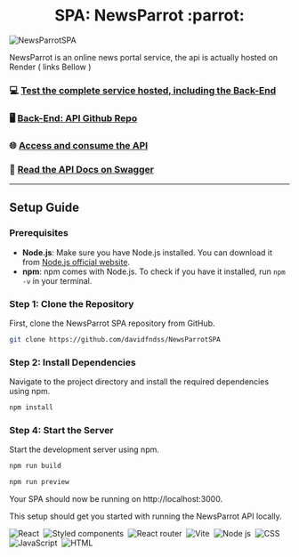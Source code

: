 <h1 align="center">SPA: NewsParrot :parrot:</h1>

![NewsParrotSPA](https://github.com/user-attachments/assets/7e5e0e70-4868-4326-82cb-026450d09f0d)

NewsParrot is an online news portal service, the api is actually hosted on Render ( links Bellow )

### 💻 [Test the complete service hosted, including the Back-End](https://newsparrotspa.onrender.com/doc)
### 🖥️ [Back-End: API Github Repo](https://github.com/davidfndss/NewsParrotAPI)
### 🌐 [Access and consume the API](https://newsparrotapi.onrender.com/)
### 📄 [Read the API Docs on Swagger](https://newsparrotapi.onrender.com/doc)

<hr>

## Setup Guide

### Prerequisites
- **Node.js**: Make sure you have Node.js installed. You can download it from [Node.js official website](https://nodejs.org/).
- **npm**: npm comes with Node.js. To check if you have it installed, run `npm -v` in your terminal.

### Step 1: Clone the Repository
First, clone the NewsParrot SPA repository from GitHub.

```bash 
git clone https://github.com/davidfndss/NewsParrotSPA
```

### Step 2: Install Dependencies
Navigate to the project directory and install the required dependencies using npm.

```bash
npm install
```

### Step 4: Start the Server
Start the development server using npm.

```bash
npm run build
```

```bash
npm run preview
```

Your SPA should now be running on http://localhost:3000.

This setup should get you started with running the NewsParrot API locally.

![React](https://img.shields.io/badge/react-1572B6?style=for-the-badge&logo=react&logoColor=white)&nbsp;
![Styled components](https://img.shields.io/badge/styled_components-DC54FF?style=for-the-badge&logo=styledcomponents&logoColor=white)&nbsp;
![React router](https://img.shields.io/badge/react_router-darkblue?style=for-the-badge&logo=reactrouter&logoColor=white)&nbsp;
![Vite](https://img.shields.io/badge/Vite-F7DF1E?style=for-the-badge&logo=vite&logoColor=black)&nbsp;
![Node js](https://img.shields.io/badge/node.js-6DA55F?style=for-the-badge&logo=node.js&logoColor=white)&nbsp;
![CSS](https://img.shields.io/badge/CSS3-1572B6?style=for-the-badge&logo=css3&logoColor=white)&nbsp;
![JavaScript](https://img.shields.io/badge/JavaScript-F7DF1E?style=for-the-badge&logo=javascript&logoColor=black)&nbsp;
![HTML](https://img.shields.io/badge/HTML5-E34F26?style=for-the-badge&logo=html5&logoColor=white)&nbsp;
